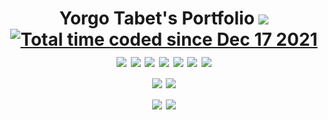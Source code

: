 <h1 align='center'> Yorgo Tabet's Portfolio <a href="https://www.linkedin.com/in/yorgo-tabet-83124420a/"><img src="https://img.shields.io/badge/Connect-blue?&logo=linkedIn" /></a>
 <br/>
    <a href="https://wakatime.com/@6848c907-1521-4049-ba95-d0a6dfae6e73">
        <img src="https://wakatime.com/badge/user/6848c907-1521-4049-ba95-d0a6dfae6e73.svg" alt="Total time coded since Dec 17 2021" />
    </a>
    <br/>
    <img src="https://img.shields.io/badge/HTML-239120?&logo=html5&logoColor=white" />
    <img src="https://img.shields.io/badge/CSS-239120?&&logo=css3&logoColor=white" />
    <img src="https://img.shields.io/badge/JavaScript-323330?&logo=javascript&logoColor=F7DF1E" />
    <img src="https://img.shields.io/badge/TypeScript-007ACC?&logo=typescript&logoColor=white" />
    <img src="https://img.shields.io/badge/Node.js-43853D?&logo=node.js&logoColor=white" />
    <img src="https://img.shields.io/badge/C%2B%2B-00599C?&logo=c%2B%2B&logoColor=white" />
    <img src="https://img.shields.io/badge/Java-ED8B00?&logo=java&logoColor=white" />
    <br/>
    <img src="https://img.shields.io/badge/React-20232A?&logo=react&logoColor=61DAFB" />
    <img src="https://img.shields.io/badge/Angular-DD0031?&logo=angular&logoColor=white" />
    <br/>
    <img src="https://img.shields.io/badge/MongoDB-4EA94B?&logo=mongodb&logoColor=white" />
    <img src="https://img.shields.io/badge/MySQL-005C84?&logo=mysql&logoColor=white" />
</h1>   






